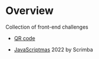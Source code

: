 # Overview

Collection of front-end challenges

- [QR code](https://github.com/lilydev16/octo-brocolli/tree/main/qr-code-component-main)

- [JavaScriptmas](https://github.com/lilydev16/octo-brocolli/tree/main/javascriptmas-2022) 2022 by Scrimba